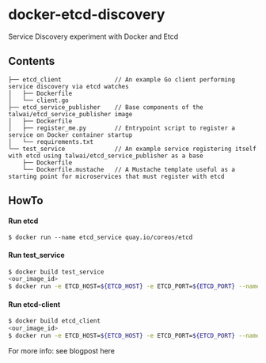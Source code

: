 # docker-etcd-discovery
Service Discovery experiment with Docker and Etcd

## Contents
```
├── etcd_client               // An example Go client performing service discovery via etcd watches
│   ├── Dockerfile
│   └── client.go
├── etcd_service_publisher    // Base components of the talwai/etcd_service_publisher image
│   ├── Dockerfile
│   ├── register_me.py        // Entrypoint script to register a service on Docker container startup
│   └── requirements.txt
└── test_service              // An example service registering itself with etcd using talwai/etcd_service_publisher as a base
    ├── Dockerfile
    └── Dockerfile.mustache   // A Mustache template useful as a starting point for microservices that must register with etcd
```

## HowTo

#### Run etcd
`$ docker run --name etcd_service quay.io/coreos/etcd`

#### Run test_service
```bash
$ docker build test_service
<our_image_id>
$ docker run -e ETCD_HOST=${ETCD_HOST} -e ETCD_PORT=${ETCD_PORT} --name test_service <our_image_id>
```

#### Run etcd-client
```bash
$ docker build etcd_client
<our_image_id>
$ docker run -e ETCD_HOST=${ETCD_HOST} -e ETCD_PORT=${ETCD_PORT} --name go_client <our_image_id>
```

For more info: see blogpost here 
  
